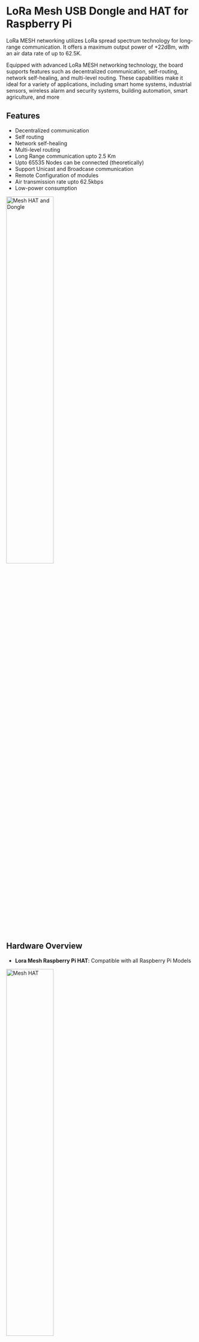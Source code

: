 # LoRa Mesh USB Dongle and HAT for Raspberry Pi 

LoRa MESH networking utilizes LoRa spread spectrum technology for long-range communication. It offers a maximum output power of +22dBm, with an air data rate of up to 62.5K. 

Equipped with advanced LoRa MESH networking technology, the board supports features such as decentralized communication, self-routing, network self-healing, and multi-level routing. These capabilities make it ideal for a variety of applications, including smart home systems, industrial sensors, wireless alarm and security systems, building automation, smart agriculture, and more

## Features
- Decentralized communication
- Self routing
- Network self-healing
- Multi-level routing
- Long Range communication upto 2.5 Km
- Upto 65535 Nodes can be connected (theoretically)
- Support Unicast and Broadcase communication
- Remote Configuration of modules
- Air transmission rate upto 62.5kbps
- Low-power consumption

<img src="https://i.kickstarter.com/assets/047/307/118/559cc8a2d7f8a4074757b4b0a32a1c41_original.jpeg?fit=scale-down&origin=ugc&q=92&v=1731868114&width=680&sig=GXlYUJglp7fabnFZFjS3N9HSLERxbvzh4SOiqPcZm9I%3D" alt="Mesh HAT and Dongle" width="50%"/>

## Hardware Overview
- **Lora Mesh Raspberry Pi HAT**: Compatible with all Raspberry Pi Models
<img src="https://blogger.googleusercontent.com/img/b/R29vZ2xl/AVvXsEhDrJdN6geXsRcTNCT8rtlzwCDyTX2gNLxin0JOQVQgF8VnjiW3Zvp8bOZdDhNQibhjxhb1LesbrYUomOtYP7bvBxjb-9jRCzSULoCX1Em-FEjKA9HaQ15CfN7o-mA5BP6xzk0yZ8RQSdyY0vBl4LmXr2ARMhNA9GmZyrDYAWyGS4OD6IFkl1sqNy9dcck/s1600/Long%20Range%20MESH.jpg" alt="Mesh HAT" width="50%"/>

1. SMA Connector for the Antenna
2. USB-C: This can be used for power supply to the module or the data communication. For data communication the jumper settings must be set as the USB text.
3. Bootloader Button
4. Button 1 - Programmable button linked with Raspberry Pi GPIO PIN -
5. Module Rest Button
6. Button 2 - Programmable button linked with Raspberry Pi GPIO PIN -
7. Raspberry Pi Stacking header
8. 1.14" TFT display
9. LoRa Mesh Module
10. Jumper Settings for selecting the serial communication via USB or GPIO pins of Raspberry Pi

- **Lora Mesh USB Dongle**: Compatible with all single board computers/Windows/Linux/Mac computers
<img src="https://blogger.googleusercontent.com/img/b/R29vZ2xl/AVvXsEjimGkkRhyphenhyphenZ2xbkyBmzovxoRSoGXV1MVB9hCw7OE0lMUOFSjtgu3pcWOmV_kZNmeHzkpDRAAVTTjiME0o9XKAhu_aPbWTGHwzeR3oVG7b4C0EPzzv1RMO94-m9OBiHKpGM6LvCVm3rVLRq-vA6rAg-Bkn9i07kuvKdajaCRbU8yJ2wLRT7T8h5NSykFjCk/s1600/17.jpg" alt="Mesh Dongle" width="50%"/>

1. SMA connector for the Antenna
2. Module Reset Button
3. Bootloader Button
4. LoRa Mesh Module
5. USB-A for communication

## USB Driver
- **CH340**: The hardware is based on the CH340 chip, incase of driver you can download it from the official website. You can download the drivers for windows/Mac/linux using the below link.
https://www.wch-ic.com/downloads/CH341SER_ZIP.html#carousel-example-generic

## Table of Contents
1. [Documentation](Documentation/) - This directory contains the manual for AT-Commands of the module.
2. [Hardware](Hardware/) - This directory contains the STEP file and dimensional file of the hardwares.
3. [Software](Software/) - This directory contains all the codes like library and examples
4. [Tools](Tools/) - This directory contains serial communication tool (X-Com) for manual AT Commands

## Getting Started
### Clone the repository
To get started with this project, clone the repository:

   ```bash
   git clone https://github.com/theopengadget/lora_mesh.git
   ```

### Network Topology
The LoRa Mesh network adopts a decentralized structure and the entire network is composed of - Routing Nodes and Terminal Nodes
- **Routing Node**: Routing node receives data in the network for routing updates and data forwarding
- **Terminal Node**: Terminal nodes do not have routing functions and are generally deployed at the edge of the network
<img src="https://blogger.googleusercontent.com/img/b/R29vZ2xl/AVvXsEjmB7V7_tDHuGQ5AXGW-IyVleqwTMM_ni3qlPGpj3341psHMqlpaPzTeUGMKBBGumkNYhTRGI6FKxBVby2GC0EDFhUxqH1FLGOuYy7ZLen67MfJEkYC9KkCQq5uuWAUArwCG0NGKq3_opa7qfB4UriEBqNzIblatdJdWIVjU_wL1euamayhbPzl7OhnqvY/s1600/e%20routing.png" alt="Mesh Dongle" width="70%"/>

### Communication Modes
The network supports four communication methods - Unicast, Multicast, Broadcast and Anycast. 
You can choose different communication methods according to different application scenarios. Among them, unicast and broadcast are the simplest and most basic communication methods. 

- **Unicast mode**: This is like a point to point communication and for this mode you should know the address of the target module. The routes will be automatically established and request responses will be returned to determine the data transmission path.
- **Broadcast mode**: This method is used for broadcasting the data without knowing the address of the module. There is no need to establish a route, but all receiving
modules will forward the data again after receiving it. The module's built-in CSMA avoidance mechanism and broadcast filtering mechanism can effectively prevent data collision and secondary forwarding.
- **Multicast mode**: This communication method requires group management of target modules in advance. All target modules need to be grouped in advance using commands. Group can be understood as a public address, and each module can set up to 8 group addresses. Also, Routing needs to be re-established every time. It is recommended that the interval between consecutive multicast initiations be about 5 seconds.
- **Anycast Mode**: This communication is generally used for communication between different networks, and different networks have different network identification codes. Unicast, multicast, and broadcast communication methods cannot directly interact with data between networks. In this case, anycast can be used to interact with data between different networks. Anycast communication can send data to a single or all nodes within the single-hop coverage according to the set target address. Data cannot be relayed and responded to in anycast mode.

<img src="https://blogger.googleusercontent.com/img/b/R29vZ2xl/AVvXsEhNGjFXQMeVvU9D3qW-cVq524wn_YzU-8nZk3c2k7qugF8yLD10heNsHq4uk4zGb63Di0pDHR4FoiAmZ3jfOdtuObwE7aFseeKbsLrWU6sFiq2l-Jd-G6LKugmEfCjRUjw29xyu7Tgfntz5AdWgIE3bb9I2UQON3EOkmEp5UWvBEvFWg8phKqir9EbkIkQ/s1600/Broadcast.png" alt="Mesh Dongle" width="50%"/>

### Manual Configuration of the Module
Using RF settings tool [Tools](Tools/), you can easily configure all the parameters of the module. GUI is very simple and easy to use. For more information you can check the video.



### Serial Communication Tool (X-Com) for AT Commands
This is serial communication tool  [Tools](Tools/) showed in the documents for sending AT commands to the module. You can also use any serial software. For more information you can checkout the video.
[Watch this video on YouTube](https://www.youtube.com/watch?v=vb755sMvFL4)




